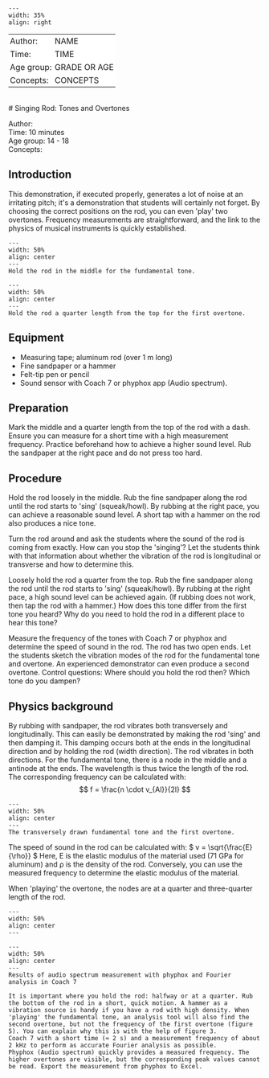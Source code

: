 

<div style="clear: both;">

```{figure} ../../figures/open.png
---
width: 35%
align: right
```

</div>

<table style="width: 100%; border-collapse: collapse; border: none;">
    <tr style="background-color: white;"> 
        <td style="text-align: left; padding: 3px; border: none;">Author:</td>
        <td style="text-align: left; padding: 3px; border: none;">NAME</td>
    </tr>
    <tr style="background-color: white;">
        <td style="text-align: left; padding: 3px; border: none;">Time:</td>
        <td style="text-align: left; padding: 3px; border: none;">TIME</td>
    </tr>
    <tr style="background-color: white;">
        <td style="text-align: left; padding: 3px; border: none;">Age group:</td>
        <td style="text-align: left; padding: 3px; border: none;">GRADE OR AGE</td>
    </tr>
    <tr style="background-color: white;">
        <td style="text-align: left; padding: 3px; border: none;">Concepts:</td>
        <td style="text-align: left; padding: 3px; border: none;">CONCEPTS</td>
    </tr>
</table><br>
# Singing Rod: Tones and Overtones


Author:     \
Time:	 10 minutes\
Age group:	14 - 18\
Concepts:	

## Introduction
This demonstration, if executed properly, generates a lot of noise at an irritating pitch; it's a demonstration that students will certainly not forget. By choosing the correct positions on the rod, you can even 'play' two overtones. Frequency measurements are straightforward, and the link to the physics of musical instruments is quickly established.


```{figure} demo81_1_figure1.jpg
---
width: 50%
align: center 
---
Hold the rod in the middle for the fundamental tone.
```


```{figure} demo81_1_figure2.png
---
width: 50%
align: center 
---
Hold the rod a quarter length from the top for the first overtone.
```

## Equipment
- Measuring tape; aluminum rod (over 1 m long)
- Fine sandpaper or a hammer
- Felt-tip pen or pencil
- Sound sensor with Coach 7 or phyphox app (Audio spectrum).

## Preparation
Mark the middle and a quarter length from the top of the rod with a dash. Ensure you can measure for a short time with a high measurement frequency. Practice beforehand how to achieve a higher sound level. Rub the sandpaper at the right pace and do not press too hard.


## Procedure
Hold the rod loosely in the middle. Rub the fine sandpaper along the rod until the rod starts to 'sing' (squeak/howl). By rubbing at the right pace, you can achieve a reasonable sound level. A short tap with a hammer on the rod also produces a nice tone.

Turn the rod around and ask the students where the sound of the rod is coming from exactly.
How can you stop the 'singing'? Let the students think with that information about whether the vibration of the rod is longitudinal or transverse and how to determine this.

Loosely hold the rod a quarter from the top. Rub the fine sandpaper along the rod until the rod starts to 'sing' (squeak/howl). By rubbing at the right pace, a high sound level can be achieved again. (If rubbing does not work, then tap the rod with a hammer.)
How does this tone differ from the first tone you heard?
Why do you need to hold the rod in a different place to hear this tone?

Measure the frequency of the tones with Coach 7 or phyphox and determine the speed of sound in the rod. The rod has two open ends.
Let the students sketch the vibration modes of the rod for the fundamental tone and overtone.
An experienced demonstrator can even produce a second overtone. Control questions: Where should you hold the rod then? Which tone do you dampen?

## Physics background
By rubbing with sandpaper, the rod vibrates both transversely and longitudinally. This can easily be demonstrated by making the rod 'sing' and then damping it. This damping occurs both at the ends in the longitudinal direction and by holding the rod (width direction). The rod vibrates in both directions.
For the fundamental tone, there is a node in the middle and a antinode at the ends. The wavelength is thus twice the length of the rod. The corresponding frequency can be calculated with:
$$
f = \frac{n \cdot v_{Al}}{2l}
$$

```{figure} demo81_1_figure3.JPG
---
width: 50%
align: center 
---
The transversely drawn fundamental tone and the first overtone.
```

The speed of sound in the rod can be calculated with: $ v = \sqrt{\frac{E}{\rho}} $
Here, E is the elastic modulus of the material used (71 GPa for aluminum) and ρ is the density of the rod. Conversely, you can use the measured frequency to determine the elastic modulus of the material.

When 'playing' the overtone, the nodes are at a quarter and three-quarter length of the rod.

```{figure} demo81_1_figure4a.jpg
---
width: 50%
align: center 
---
```

```{figure} demo81_1_figure4b.png
---
width: 50%
align: center 
---
Results of audio spectrum measurement with phyphox and Fourier analysis in Coach 7 
```


```{tip}
It is important where you hold the rod: halfway or at a quarter. Rub the bottom of the rod in a short, quick motion. A hammer as a vibration source is handy if you have a rod with high density. When 'playing' the fundamental tone, an analysis tool will also find the second overtone, but not the frequency of the first overtone (figure 5). You can explain why this is with the help of figure 3.
Coach 7 with a short time (≈ 2 s) and a measurement frequency of about 2 kHz to perform as accurate Fourier analysis as possible.
Phyphox (Audio spectrum) quickly provides a measured frequency. The higher overtones are visible, but the corresponding peak values cannot be read. Export the measurement from phyphox to Excel.